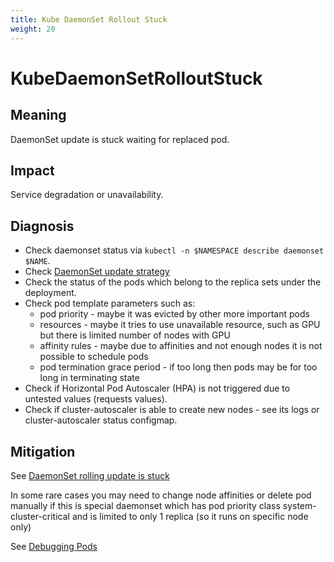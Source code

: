```yaml
---
title: Kube DaemonSet Rollout Stuck
weight: 20
---
```


# KubeDaemonSetRolloutStuck

## Meaning

DaemonSet update is stuck waiting for replaced pod.


## Impact

Service degradation or unavailability.

## Diagnosis

- Check daemonset status via `kubectl -n $NAMESPACE describe daemonset $NAME`.
- Check [DaemonSet update strategy](https://kubernetes.io/docs/tasks/manage-daemon/update-daemon-set/)
- Check the status of the pods which belong to the replica sets under the deployment.
- Check pod template parameters such as:
  - pod priority - maybe it was evicted by other more important pods
  - resources - maybe it tries to use unavailable resource, such as GPU but
    there is limited number of nodes with GPU
  - affinity rules - maybe due to affinities and not enough nodes it is not
    possible to schedule pods
  - pod termination grace period - if too long then pods may be for too long
    in terminating state
- Check if Horizontal Pod Autoscaler (HPA) is not triggered due to untested
  values (requests values).
- Check if cluster-autoscaler is able to create new nodes - see its logs or
  cluster-autoscaler status configmap.

## Mitigation

See [DaemonSet rolling update is stuck](https://kubernetes.io/docs/tasks/manage-daemon/update-daemon-set/#daemonset-rolling-update-is-stuck)

In some rare cases you may need to change node affinities or delete pod
manually if this is special daemonset
which has pod priority class system-cluster-critical and is limited to only
1 replica (so it runs on specific node only)

See [Debugging Pods](https://kubernetes.io/docs/tasks/debug-application-cluster/debug-application/#debugging-pods)
